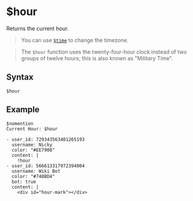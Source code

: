 # $hour
Returns the current hour.

> You can use [`$time`](./time.md) to change the timezone.

> The `$hour` function uses the twenty-four-hour clock instead of two groups of twelve hours; this is also known as "Military Time".

## Syntax
```
$hour
```

## Example
```
$nomention
Current Hour: $hour
```

``` discord yaml
- user_id: 729343563401265193
  username: Nicky
  color: "#EE7908"
  content: |
    !hour
- user_id: 566613317972394004
  username: Wiki Bot
  color: "#748BD4"
  bot: true
  content: |
    <div id="hour-mark"></div>
```

<script src="../theme/livetime.js"></script>
